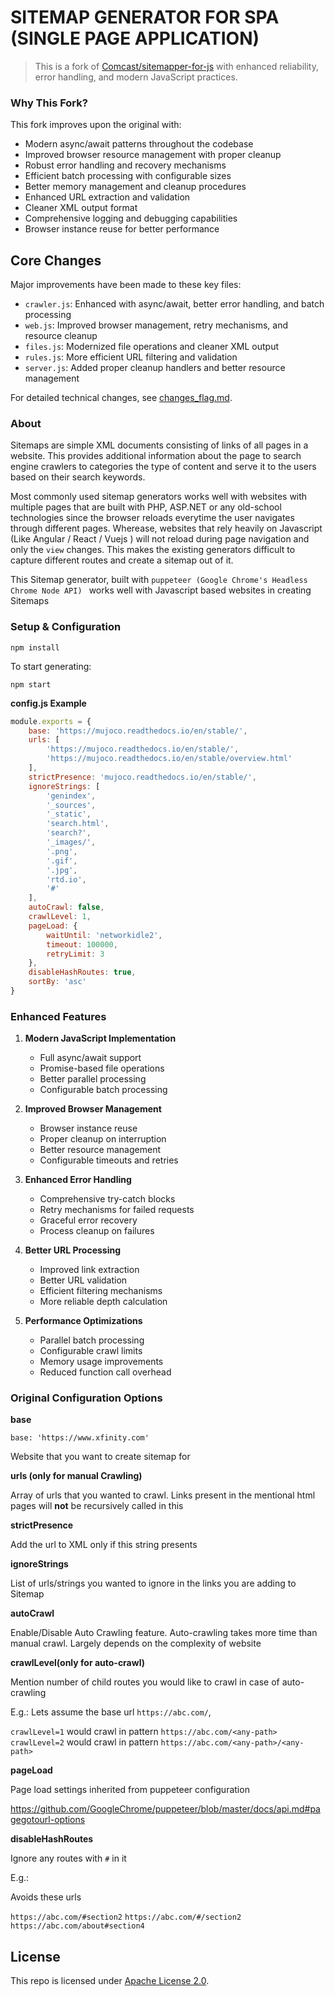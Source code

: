 # SITEMAP GENERATOR FOR SPA (SINGLE PAGE APPLICATION)

> This is a fork of [Comcast/sitemapper-for-js](https://github.com/Comcast/sitemapper-for-js) with enhanced reliability, error handling, and modern JavaScript practices.

### Why This Fork?

This fork improves upon the original with:
- Modern async/await patterns throughout the codebase
- Improved browser resource management with proper cleanup
- Robust error handling and recovery mechanisms
- Efficient batch processing with configurable sizes
- Better memory management and cleanup procedures
- Enhanced URL extraction and validation
- Cleaner XML output format
- Comprehensive logging and debugging capabilities
- Browser instance reuse for better performance

## Core Changes

Major improvements have been made to these key files:
- `crawler.js`: Enhanced with async/await, better error handling, and batch processing
- `web.js`: Improved browser management, retry mechanisms, and resource cleanup
- `files.js`: Modernized file operations and cleaner XML output
- `rules.js`: More efficient URL filtering and validation
- `server.js`: Added proper cleanup handlers and better resource management

For detailed technical changes, see [changes_flag.md](./changes_flag.md).

### About

Sitemaps are simple XML documents consisting of links of all pages in a website. This provides additional information about the page to search engine crawlers to categories the type of content and serve it to the users based on their search keywords. 

Most commonly used sitemap generators works well with websites with multiple pages that are built with PHP, ASP.NET or any old-school technologies since the browser reloads everytime the user navigates through different pages. Wherease, websites that rely heavily on Javascript (Like Angular / React / Vuejs ) will not reload during page navigation and only the `view` changes. This makes the existing generators difficult to capture different routes and create a sitemap out of it. 

This Sitemap generator, built with `puppeteer (Google Chrome's Headless Chrome Node API) ` works well with Javascript based websites in creating Sitemaps


### Setup & Configuration

`npm install`

To start generating:

`npm start`

**config.js Example**

```js
module.exports = {
    base: 'https://mujoco.readthedocs.io/en/stable/',
    urls: [
        'https://mujoco.readthedocs.io/en/stable/',
        'https://mujoco.readthedocs.io/en/stable/overview.html'
    ],
    strictPresence: 'mujoco.readthedocs.io/en/stable/',
    ignoreStrings: [
        'genindex',
        '_sources',
        '_static',
        'search.html',
        'search?',
        '_images/',
        '.png',
        '.gif',
        '.jpg',
        'rtd.io',
        '#'
    ],
    autoCrawl: false,
    crawlLevel: 1,
    pageLoad: {
        waitUntil: 'networkidle2',
        timeout: 100000,
        retryLimit: 3
    },
    disableHashRoutes: true,
    sortBy: 'asc'
}
```

### Enhanced Features

1. **Modern JavaScript Implementation**
   - Full async/await support
   - Promise-based file operations
   - Better parallel processing
   - Configurable batch processing

2. **Improved Browser Management**
   - Browser instance reuse
   - Proper cleanup on interruption
   - Better resource management
   - Configurable timeouts and retries

3. **Enhanced Error Handling**
   - Comprehensive try-catch blocks
   - Retry mechanisms for failed requests
   - Graceful error recovery
   - Process cleanup on failures

4. **Better URL Processing**
   - Improved link extraction
   - Better URL validation
   - Efficient filtering mechanisms
   - More reliable depth calculation

5. **Performance Optimizations**
   - Parallel batch processing
   - Configurable crawl limits
   - Memory usage improvements
   - Reduced function call overhead

### Original Configuration Options

**base**

`base: 'https://www.xfinity.com'`

Website that you want to create sitemap for

**urls (only for manual Crawling)**

Array of urls that you wanted to crawl. Links present in the mentional html pages will **not** be recursively called in this

**strictPresence**

Add the url to XML only if this string presents

**ignoreStrings**

List of urls/strings you wanted to ignore in the links you are adding to Sitemap

**autoCrawl**

Enable/Disable Auto Crawling feature. Auto-crawling takes more time than manual crawl. Largely depends on the complexity of website


**crawlLevel(only for auto-crawl)**

Mention number of child routes you would like to crawl in case of auto-crawling

E.g.: 
Lets assume the base url `https://abc.com/`, 

`crawlLevel=1` would crawl in pattern  `https://abc.com/<any-path>`
`crawlLevel=2` would crawl in pattern  `https://abc.com/<any-path>/<any-path>`


**pageLoad**

Page load settings inherited from puppeteer configuration

https://github.com/GoogleChrome/puppeteer/blob/master/docs/api.md#pagegotourl-options


**disableHashRoutes**

Ignore any routes with `#` in it

E.g.:

Avoids these urls

`https://abc.com/#section2`
`https://abc.com/#/section2`
`https://abc.com/about#section4`




## License

This repo is licensed under [Apache License 2.0](LICENSE).



